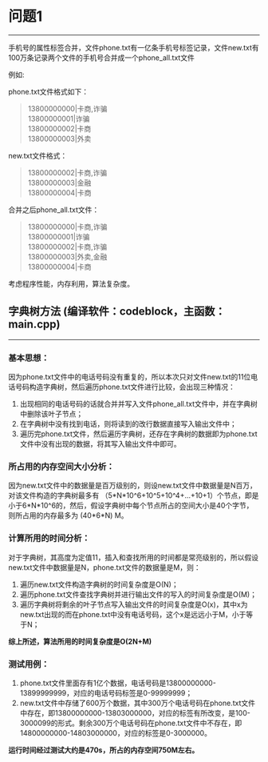 # 问题1
-------

手机号的属性标签合并，文件phone.txt有一亿条手机号标签记录，文件new.txt有100万条记录两个文件的手机号合并成一个phone_all.txt文件

例如:
 
phone.txt文件格式如下：  
>13800000000|卡商,诈骗  
>13800000001|诈骗  
>13800000002|卡商  
>13800000003|外卖  


new.txt文件格式：  
>13800000002|卡商,诈骗  
>13800000003|金融  
>13800000004|卡商  

合并之后phone_all.txt文件：  
>13800000000|卡商,诈骗  
>13800000001|诈骗  
>13800000002|卡商,诈骗  
>13800000003|外卖,金融  
>13800000004|卡商  
 
考虑程序性能，内存利用，算法复杂度。

## 字典树方法  (编译软件：codeblock，主函数：main.cpp)
------------------------------------------------------
### 基本思想：  
因为phone.txt文件中的电话号码没有重复的，所以本次只对文件new.txt的11位电话号码构造字典树，然后遍历phone.txt文件进行比较，会出现三种情况：
1. 出现相同的电话号码的话就合并并写入文件phone_all.txt文件中，并在字典树中删除该叶子节点；
2. 在字典树中没有找到电话，则将读到的改行数据直接写入输出文件中；
3. 遍历完phone.txt文件，然后遍历字典树，还存在字典树的数据即为phone.txt文件中没有出现的数据，将其写入输出文件中即可。  
### 所占用的内存空间大小分析：  
因为new.txt文件中的数据量是百万级别的，则设new.txt文件中数据量是N百万，对该文件构造的字典树最多有 （5\*N\*10^6+10^5+10^4+...+10+1）个节点，即是小于6\*N\*10^6的，然后，假设字典树中每个节点所占的空间大小是40个字节，则所占用的内存最多为 (40\*6\*N) M。
### 计算所用的时间分析：
对于字典树，其高度为定值11，插入和查找所用的时间都是常亮级别的，所以假设new.txt文件中数据量是N，phone.txt文件的数据量是M，则：  
1. 遍历new.txt文件构造字典树的时间复杂度是O(N)；  
2. 遍历phone.txt文件查找字典树并进行输出文件的写入的时间复杂度是O(M)；  
3. 遍历字典树将剩余的叶子节点写入输出文件的时间复杂度是O(x)，其中x为new.txt出现的而在phone.txt中没有电话号码，这个x是远远小于M，小于等于N；  

**综上所述，算法所用的时间复杂度是O(2N+M)**


### 测试用例：
1. phone.txt文件里面存有1亿个数据，电话号码是13800000000-13899999999，对应的电话号码标签是0-99999999；  
2. new.txt文件中存储了600万个数据，其中300万个电话号码在phone.txt文件中存在，即13800000000-13803000000，对应的标签有所改变，是100-3000099的形式。剩余300万个电话号码在phone.txt文件中不存在，即14800000000-14803000000，对应的标签是0-3000000。 

**运行时间经过测试大约是470s，所占的内存空间750M左右。**
